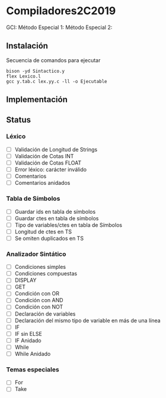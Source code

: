 # Compiladores2C2019

GCI:
Método Especial 1:
Método Especial 2:

## Instalación

Secuencia de comandos para ejecutar

```shell
bison -yd Sintactico.y
flex Lexico.l
gcc y.tab.c lex.yy.c -ll -o Ejecutable
```

## Implementación

## Status

### Léxico

- [ ] Validación de Longitud de Strings
- [ ] Validación de Cotas INT
- [ ] Validación de Cotas FLOAT
- [ ] Error léxico: carácter inválido
- [ ] Comentarios
- [ ] Comentarios anidados

### Tabla de Símbolos

- [ ] Guardar ids en tabla de símbolos
- [ ] Guardar ctes en tabla de símbolos
- [ ] Tipo de variables/ctes en tabla de Símbolos
- [ ] Longitud de ctes en TS
- [ ] Se omiten duplicados en TS

### Analizador Sintático

- [ ] Condiciones simples
- [ ] Condiciones compuestas
- [ ] DISPLAY
- [ ] GET
- [ ] Condición con OR
- [ ] Condición con AND
- [ ] Condición con NOT
- [ ] Declaración de variables
- [ ] Declaración del mismo tipo de variable en más de una línea
- [ ] IF
- [ ] IF sin ELSE
- [ ] IF Anidado
- [ ] While
- [ ] While Anidado

### Temas especiales

- [ ] For
- [ ] Take
